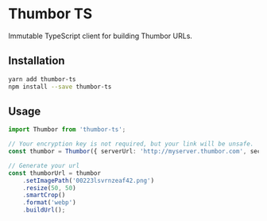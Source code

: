 # Thumbor TS

Immutable TypeScript client for building Thumbor URLs.

## Installation

```sh
yarn add thumbor-ts
npm install --save thumbor-ts
```

## Usage

```typescript
import Thumbor from 'thumbor-ts';

// Your encryption key is not required, but your link will be unsafe.
const thumbor = Thumbor({ serverUrl: 'http://myserver.thumbor.com', securityKey: 'MY_KEY' });

// Generate your url
const thumborUrl = thumbor
    .setImagePath('00223lsvrnzeaf42.png')
    .resize(50, 50)
    .smartCrop()
    .format('webp')
    .buildUrl();
```
